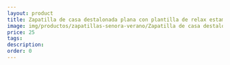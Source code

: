 ```yaml
---
layout: product
title: Zapatilla de casa destalonada plana con plantilla de relax estampado cuadros
image: img/productos/zapatillas-senora-verano/Zapatilla de casa destalonada plana con plantilla de relax estampado cuadros=25.webp
price: 25
tags: 
description: 
order: 0
---
```

